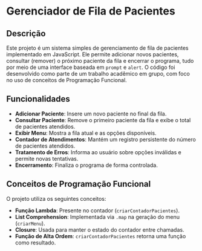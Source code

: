 # Gerenciador de Fila de Pacientes

## Descrição
Este projeto é um sistema simples de gerenciamento de fila de pacientes implementado em JavaScript. Ele permite adicionar novos pacientes, consultar (remover) o próximo paciente da fila e encerrar o programa, tudo por meio de uma interface baseada em `prompt` e `alert`. O código foi desenvolvido como parte de um trabalho acadêmico em grupo, com foco no uso de conceitos de Programação Funcional.

## Funcionalidades
- **Adicionar Paciente**: Insere um novo paciente no final da fila.
- **Consultar Paciente**: Remove o primeiro paciente da fila e exibe o total de pacientes atendidos.
- **Exibir Menu**: Mostra a fila atual e as opções disponíveis.
- **Contador de Atendimentos**: Mantém um registro persistente do número de pacientes atendidos.
- **Tratamento de Erros**: Informa ao usuário sobre opções inválidas e permite novas tentativas.
- **Encerramento**: Finaliza o programa de forma controlada.

## Conceitos de Programação Funcional
O projeto utiliza os seguintes conceitos:
- **Função Lambda**: Presente no contador (`criarContadorPacientes`).
- **List Comprehension**: Implementada via `.map` na geração do menu (`criarMenu`).
- **Closure**: Usada para manter o estado do contador entre chamadas.
- **Função de Alta Ordem**: `criarContadorPacientes` retorna uma função como resultado.